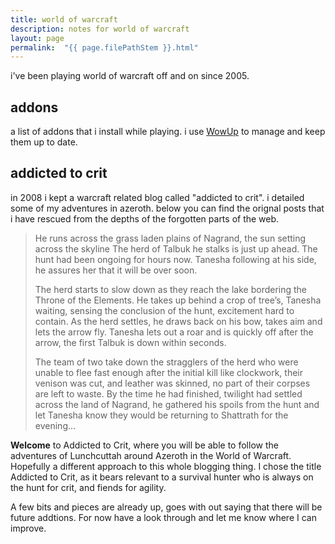 ```yaml
---
title: world of warcraft
description: notes for world of warcraft
layout: page
permalink:  "{{ page.filePathStem }}.html"
---
```


i've been playing world of warcraft off and on since 2005.

## addons
a list of addons that i install while playing. i use [WowUp](https://wowup.io/) to manage and keep them up to date.

## addicted to crit
in 2008 i kept a warcraft related blog called "addicted to crit". i detailed some of my adventures in azeroth. below you can find the orignal posts that i have rescued from the depths of the forgotten parts of the web.

>He runs across the grass laden plains of Nagrand, the sun setting across the skyline The herd of Talbuk he stalks is just up ahead. The hunt had been ongoing for hours now. Tanesha following at his side, he assures her that it will be over soon.
>
>The herd starts to slow down as they reach the lake bordering the Throne of the Elements. He takes up behind a crop of tree’s, Tanesha waiting, sensing the conclusion of the hunt, excitement hard to contain. As the herd settles, he draws back on his bow, takes aim and lets the arrow fly. Tanesha lets out a roar and is quickly off after the arrow, the first Talbuk is down within seconds.
>
>The team of two take down the stragglers of the herd who were unable to flee fast enough after the initial kill like clockwork, their venison was cut, and leather was skinned, no part of their corpses are left to waste. By the time he had finished, twilight had settled across the land of Nagrand, he gathered his spoils from the hunt and let Tanesha know they would be returning to Shattrath for the evening…

**Welcome** to Addicted to Crit, where you will be able to follow the adventures of Lunchcuttah around Azeroth in the World of Warcraft. Hopefully a different approach to this whole blogging thing. I chose the title Addicted to Crit, as it bears relevant to a survival hunter who is always on the hunt for crit, and fiends for agility.

A few bits and pieces are already up, goes with out saying that there will be future addtions. For now have a look through and let me know where I can improve.
